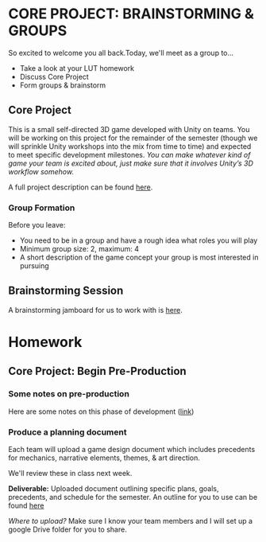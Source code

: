 # CORE PROJECT: BRAINSTORMING & GROUPS
So excited to welcome you all back.Today, we'll meet as a group to...
- Take a look at your LUT homework
- Discuss Core Project
- Form groups & brainstorm

## Core Project
This is a small self-directed 3D game developed with Unity on teams. You will be working on this project for the remainder of the semester (though we will sprinkle Unity workshops into the mix from time to time) and expected to meet specific development milestones. _You can make whatever kind of game your team is excited about, just make sure that it involves Unity’s 3D workflow somehow._

A full project description can be found [here](https://docs.google.com/document/d/1tDOYw7MyPxJZYdS6a-K1kuao_4ohD3uiCvcKuJpBMBE/edit?usp=sharing).

### Group Formation
Before you leave:
- You need to be in a group and have a rough idea what roles you will play
- Minimum group size: 2, maximum: 4
- A short description of the game concept your group is most interested in pursuing

## Brainstorming Session
A brainstorming jamboard for us to work with is [here](https://docs.google.com/document/d/1g6cBS8CoVhznupujgdbJgbVYsqd4hPklCNn8GxbLU9E/edit?usp=sharing).


# Homework

## Core Project: Begin Pre-Production

### Some notes on pre-production
Here are some notes on this phase of development ([link](https://docs.google.com/document/d/1g6cBS8CoVhznupujgdbJgbVYsqd4hPklCNn8GxbLU9E/edit?usp=sharing))

### Produce a planning document
Each team will upload a game design document which includes precedents for mechanics, narrative elements, themes, & art direction.

We'll review these in class next week.


__Deliverable:__
Uploaded document outlining specific plans, goals, precedents, and schedule for the semester. An outline for you to use can be found [here](https://docs.google.com/document/d/1MRfOIbxSUGDb_OteNxvMYAZ8gG4bfAx-dbrSKNwDLXM/edit?usp=sharing)

_Where to upload?_ Make sure I know your team members and I will set up a google Drive folder for you to share.